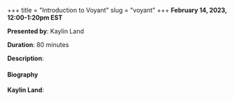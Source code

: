 +++
title = "Introduction to Voyant"
slug = "voyant"
+++
**February 14, 2023, 12:00-1:20pm EST**

**Presented by**: Kaylin Land

**Duration**: 80 minutes

**Description**:

#### Biography

**Kaylin Land**:

<!-- {{< vimeo 690948795 >}} -->
<!-- <br> -->

<!-- - [Watch this session on Vimeo](https://vimeo.com/690948795) -->
